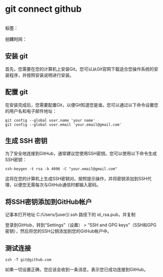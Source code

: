 # git connect github

<div style="color: red;padding: 16px 0; font-weight: 600;color: rgb(82 82 82); display: flex;gap: 10px;">
    <span>标签：</span>
    <Badge type="tip" text="前端" />
    <Badge type="tip" text="html" />
    <Badge type="tip" text="原子化" />
</div>

<div style="color: red; font-weight: 600;color: rgb(82 82 82);">
    <span>创建时间：</span>
    <Badge type="tip" text="2024-04-30" />
</div>

## 安装 git 

首先，您需要在您的计算机上安装Git。您可以从Git官网下载适合您操作系统的安装程序，并按照安装说明进行安装。

## 配置 git

在安装完成后，您需要配置Git，以便Git知道您是谁。您可以通过以下命令设置您的用户名和电子邮件地址：

```
git config --global user.name 'your name'
git config --global user.email 'your.email@gmail.com'

```

## 生成 SSH 密钥

为了安全地连接到GitHub，通常建议您使用SSH密钥。您可以使用以下命令生成SSH密钥：

```
ssh-keygen -t rsa -b 4096 -C "your.email@gmail.com"

```

这将在您的计算机上生成SSH密钥对。按照提示操作，并将密钥添加到SSH代理，以便您无需每次与GitHub通信时都输入密码。

## 将SSH密钥添加到GitHub帐户

记事本打开地址 C:/Users/[user]/.ssh 路径下的 id_rsa.pub，并复制

登录到GitHub，转到“Settings”（设置） > “SSH and GPG keys”（SSH和GPG密钥），然后将您的SSH公钥添加到您的GitHub帐户中。

## 测试连接

```
ssh -T git@github.com

```

如果一切设置正确，您应该会收到一条消息，表示您已成功连接到GitHub。
